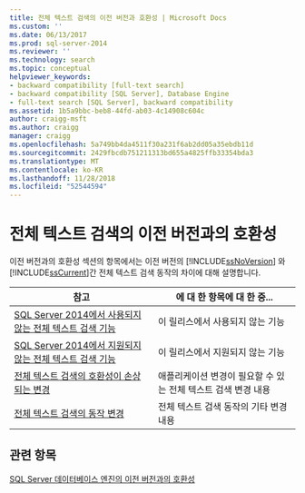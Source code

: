 ```yaml
---
title: 전체 텍스트 검색의 이전 버전과 호환성 | Microsoft Docs
ms.custom: ''
ms.date: 06/13/2017
ms.prod: sql-server-2014
ms.reviewer: ''
ms.technology: search
ms.topic: conceptual
helpviewer_keywords:
- backward compatibility [full-text search]
- backward compatibility [SQL Server], Database Engine
- full-text search [SQL Server], backward compatibility
ms.assetid: 1b5a9bbc-beb8-44fd-ab03-4c14908c604c
author: craigg-msft
ms.author: craigg
manager: craigg
ms.openlocfilehash: 5a749bb4da4511f30a231f6ab2dd05a35ebdb11d
ms.sourcegitcommit: 2429fbcdb751211313bd655a4825ffb33354bda3
ms.translationtype: MT
ms.contentlocale: ko-KR
ms.lasthandoff: 11/28/2018
ms.locfileid: "52544594"
---
```

# <a name="full-text-search-backward-compatibility"></a>전체 텍스트 검색의 이전 버전과의 호환성
  이전 버전과의 호환성 섹션의 항목에서는 이전 버전의 [!INCLUDE[ssNoVersion](../includes/ssnoversion-md.md)] 와 [!INCLUDE[ssCurrent](../includes/sscurrent-md.md)]간 전체 텍스트 검색 동작의 차이에 대해 설명합니다.  
  
|참고|에 대 한 항목에 대 한 중...|  
|----------|-----------------------|  
|[SQL Server 2014에서 사용되지 않는 전체 텍스트 검색 기능](../relational-databases/search/deprecated-full-text-search-features-in-sql-server-2016.md)|이 릴리스에서 사용되지 않는 기능|  
|[SQL Server 2014에서 지원되지 않는 전체 텍스트 검색 기능](../../2014/database-engine/discontinued-full-text-search-features-in-sql-server-2014.md)|이 릴리스에서 지원되지 않는 기능|  
|[전체 텍스트 검색의 호환성이 손상되는 변경](breaking-changes-to-full-text-search.md)|애플리케이션 변경이 필요할 수 있는 전체 텍스트 검색 변경 내용|  
|[전체 텍스트 검색의 동작 변경](../../2014/database-engine/behavior-changes-to-full-text-search.md)|전체 텍스트 검색 동작의 기타 변경 내용|  
  
## <a name="see-also"></a>관련 항목  
 [SQL Server 데이터베이스 엔진의 이전 버전과의 호환성](sql-server-database-engine-backward-compatibility.md)  
  
  
